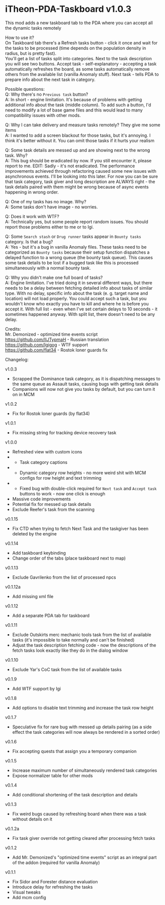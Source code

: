 # iTheon-PDA-Taskboard v1.0.3

This mod adds a new taskboard tab to the PDA where you can accept all the dynamic tasks remotely

How to use it? <br>
On Taskboard tab there's a Refresh tasks button - click it once and wait for the tasks to be processed (time depends on the population density in radius, but is pretty fast). <br>
You'll get a list of tasks split into categories. Next to the task description you will see two buttons. Accept task - self-explanatory - accepting a task automatically refreshes the board, as some tasks automatically remove others from the available list (vanilla Anomaly stuff). Next task - tells PDA to prepare info about the next task in category.


Possible questions: <br>
Q: Why there's no `Previous task` button? <br>
A: In short - engine limitation. It's because of problems with getting additional info about the task (middle column). To add such a button, I'd need to modify a lot of base game files and this would lead to many compatibility issues with other mods.

Q: Why I can take delivery and measure tasks remotely? They give me some items <br>
A: I wanted to add a screen blackout for those tasks, but it's annoying. I think it's better without it. You can omit those tasks if it hurts your realism

Q: Some task details are messed up and are showing next to the wrong task. Why? <br>
A: This bug should be eradicated by now. If you still encounter it, please report to me. EDIT: Sadly - it's not eradicated. The performance improvements achieved through refactoring caused some new issues with asynchronous events. I'll be looking into this later. For now you can be sure that task category, task giver and long description are ALWAYS right - the task details paired with them might be wrong because of async events happening in wrong order.

Q: One of my tasks has no image. Why? <br>
A: Some tasks don't have image - no worries.

Q: Does it work with WTF? <br>
A: Technically yes, but some people report random issues. You should report those problems either to me or to Igi.

Q: Some `Search stash` or `Drug runner` tasks appear in `Bounty tasks` category. Is that a bug? <br>
A: Yes - but it's a bug in vanilla Anomaly files. These tasks need to be categorized as `Bounty tasks` because their setup function dispatches a delayed function to a wrong queue (the bounty task queue). This causes some task details to be lost if a bugged task like this is processed simultaneously with a normal bounty task.

Q: Why you didn't make one full board of tasks? <br>
A: Engine limitation. I've tried doing it in several different ways, but there needs to be a delay between fetching detailed info about tasks of similar type. With no delay, specific info about the task (e. g. target name and location) will not load properly. You could accept such a task, but you wouldn't know who exactly you have to kill and where he is before you accept it. With full list - even when I've set certain delays to 10 seconds - it sometimes happened anyway. With split list, there doesn't need to be any delay.

Credits:<br>
Mr. Demonized - optimized time events script<br>
https://github.com/IIJTypmaH - Russian translation<br>
https://github.com/Igigog - WTF support<br>
https://github.com/flat34 - Rostok loner guards fix

Changelog:

v1.0.3
- Scrapped the Dominance task category, as it is dispatching messages to the same queue as Assault tasks, causing bugs with getting task details
- Companions will now not give you tasks by default, but you can turn it on in MCM

v1.0.2
- Fix for Rostok loner guards (by flat34)

v1.0.1
- Fix missing string for tracking device recovery task

v1.0.0
- Refreshed view with custom icons<br>
- * Task category captions<br>
- * Dynamic category row heights - no more weird shit with MCM configs for row height and text trimming<br>
- * Fixed bug with double-click required for `Next task` and `Accept task` buttons to work - now one click is enough<br>
- Massive code improvements
- Potential fix for messed up task details
- Exclude Reefer's task from the scanning

v0.1.15
- Fix CTD when trying to fetch Next Task and the taskgiver has been deleted by the engine

v0.1.14
- Add taskboard keybinding
- Change order of the tabs (place taskboard next to map)

v0.1.13
- Exclude Gavrilenko from the list of processed npcs

v0.1.12a
- Add missing xml file

v0.1.12
- Add a separate PDA tab for taskboard

v0.1.11
- Exclude Outskirts merc mechanic tools task from the list of available tasks (it's impossible to take normally and can't be finished)
- Adjust the task description fetching code - now the descriptions of the fetch tasks look exactly like they do in the dialog window

v0.1.10
- Exclude Yar's CoC task from the list of available tasks

v0.1.9
- Add WTF support by Igi

v0.1.8
- Add options to disable text trimming and increase the task row height

v0.1.7
- Speculative fix for rare bug with messed up details pairing (as a side effect the task categories will now always be rendered in a sorted order)

v0.1.6
- Fix accepting quests that assign you a temporary companion

v0.1.5
- Increase maximum number of simultaneously rendered task categories
- Expose normalizer table for other mods

v0.1.4
- Add conditional shortening of the task description and details

v0.1.3
- Fix weird bugs caused by refreshing board when there was a task without details on it

v0.1.2a
- Fix task giver override not getting cleared after processing fetch tasks

v0.1.2
- Add Mr. Demonized's "optimized time events" script as an integral part of the addon (required for vanilla Anomaly)

v0.1.1
- Fix Sidor and Forester distance evaluation<br>
- Introduce delay for refreshing the tasks<br>
- Visual tweaks<br>
- Add mcm config
